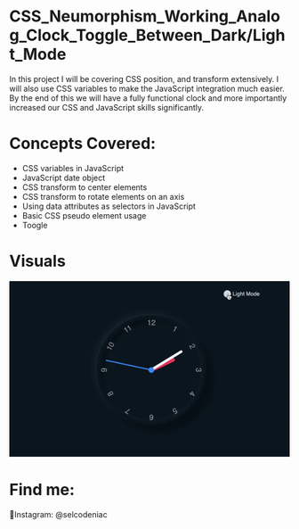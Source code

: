 # CSS_Neumorphism_Working_Analog_Clock_Toggle_Between_Dark/Light_Mode
In this project I will be covering CSS position, and transform extensively. I will also use CSS variables to make the JavaScript integration much easier. By the end of this we will have a fully functional clock and more importantly increased our CSS and JavaScript skills significantly.

# Concepts Covered:
- CSS variables in JavaScript
- JavaScript date object
- CSS transform to center elements
- CSS transform to rotate elements on an axis
- Using data attributes as selectors in JavaScript
- Basic CSS pseudo element usage
- Toogle

# Visuals
![Alt Text](./media/clock.gif)

# Find me:
📲Instagram: @selcodeniac
